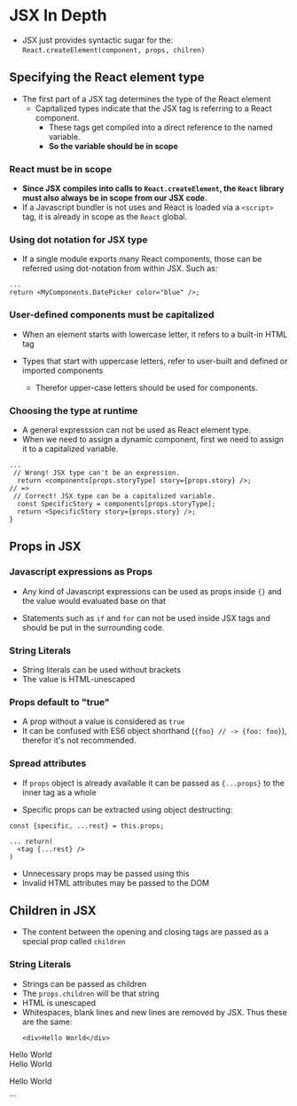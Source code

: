 # JSX In Depth

- JSX just provides syntactic sugar for the:
`React.createElement(component, props, chilren)`

## Specifying the React element type

- The first part of a JSX tag determines the type of the React element
    - Capitalized types indicate that the JSX tag is referring to a React component.
        - These tags get compiled into a direct reference to the named variable.
        - **So the variable should be in scope**

### React must be in scope

- **Since JSX compiles into calls to `React.createElement`, the `React` library must also always be in scope from our JSX code.**
- If a Javascript bundler is not uses and React is loaded via a `<script>` tag, it is already in scope as the `React` global.

### Using dot notation for JSX type

- If a single module exports many React components, those can be referred using dot-notation from within JSX. Such as:

```
...
return <MyComponents.DatePicker color="blue" />;
```

### User-defined components must be capitalized

- When an element starts with lowercase letter, it refers to a built-in HTML tag

- Types that start with uppercase letters, refer to user-built and defined or imported components

    - Therefor upper-case letters should be used for components.

### Choosing the type at runtime

- A general expresssion can not be used as React element type.
- When we need to assign a dynamic component, first we need to assign it to a capitalized variable.

```
...
 // Wrong! JSX type can't be an expression.
  return <components[props.storyType] story={props.story} />;
// =>
 // Correct! JSX type can be a capitalized variable.
  const SpecificStory = components[props.storyType];
  return <SpecificStory story={props.story} />;
}
```

## Props in JSX

### Javascript expressions as Props

- Any kind of Javascript expressions can be used as props inside `{}` and the value would evaluated base on that

- Statements such as `if` and `for` can not be used inside JSX tags and should be put in the surrounding code.

### String Literals

- String literals can be used without brackets
- The value is HTML-unescaped

### Props default to "true"

- A prop without a value is considered as `true` 
- It can be confused with ES6 object shorthand (`{foo} // -> {foo: foo}`), therefor it's not recommended.

### Spread attributes

- If `props` object is already available it can be passed as `{...props}` to the inner tag as a whole

- Specific props can be extracted using object destructing:

```
const {specific, ...rest} = this.props;

... return(
  <tag {...rest} />
)
```
- Unnecessary props may be passed using this 
- Invalid HTML attributes may be passed to the DOM

## Children in JSX

- The content between the opening and closing tags are passed as a special prop called `children`

### String Literals
- Strings can be passed as children
- The `props.children` will be that string
- HTML is unescaped
- Whitespaces, blank lines and new lines are removed by JSX. Thus these are the same:
  ```
  <div>Hello World</div>

<div>
  Hello World
</div>

<div>
  Hello
  World
</div>

<div>

  Hello World
</div>
```